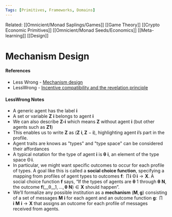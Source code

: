 ```yaml
---
Tags: [Primitives, Frameworks, Domains]
---
```

Related: [[Omnicient/Monad Saplings/Games]] [[Game Theory]] [[Crypto Economic Primitives]] [[Omnicient/Monad Seeds/Economics]] [[Meta-learning]] [[Design]]
# Mechanism Design
#### References
- Less Wrong - [Mechanism design](https://www.lesswrong.com/s/Yh4YsGDD9WYiZqRnf/p/xTvdaCwaeZnePMuX5#fn1)
- LessWrong - [Incentive compatibility and the revelation principle](https://www.lesswrong.com/posts/N4gDA5HPpGC4mbTEZ/incentive-compatibility-and-the-revelation-principle)

#### LessWrong Notes
- A generic agent has the label __i__
- A set or variable __Z__ __i__ belongs to agent __i__
- We can also describe __Z-i__ which means __Z__ without agent __i__ (but other agents such as __Z1__)
- This enables us to write __Z__ as (__Z__ __i__, __Z__ − __i__), highlighting agent __i__’s part in the profile.
- Agent traits are knows as "types" and "type space" can be considered their affordances
- A typical notation for the type of agent __i__ is __θ__ __i__, an element of the type space Θ __i__.
- In particular, we might want specific outcomes to occur for each profile of types. A goal like this is called a __social choice function__, specifying a mapping from profiles of agent types to outcomes __f__:  ∏ __i__ Θ __i__ → __X__. A social choice function __f__ says, “If the types of agents are __θ__ 1 through __θ__ __N__, the outcome __f__(__θ__1, …, __θ__ __N__) ∈ __X__ should happen”.
- We’ll formalize any possible institution as a __mechanism__ (__M__, __g__) consisting of a set of messages __M__ __i__ for each agent and an outcome function __g__:  ∏ __i__ __M__ __i__ → __X__ that assigns an outcome for each profile of messages received from agents.
